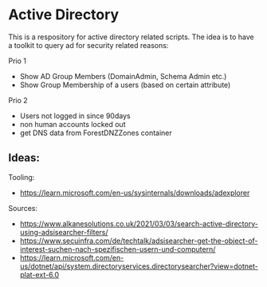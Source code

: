 # Active Directory
This is a respository for active directory related scripts.
The idea is to have a toolkit to query ad for security related reasons:

Prio 1
- Show AD Group Members (DomainAdmin, Schema Admin etc.)
- Show Group Membership of a users (based on certain attribute)

Prio 2
- Users not logged in since 90days
- non human accounts locked out
- get DNS data from ForestDNZZones container


Ideas:
- 

Tooling:
- https://learn.microsoft.com/en-us/sysinternals/downloads/adexplorer

Sources:
- https://www.alkanesolutions.co.uk/2021/03/03/search-active-directory-using-adsisearcher-filters/
- https://www.secuinfra.com/de/techtalk/adsisearcher-get-the-object-of-interest-suchen-nach-spezifischen-usern-und-computern/
- https://learn.microsoft.com/en-us/dotnet/api/system.directoryservices.directorysearcher?view=dotnet-plat-ext-6.0
